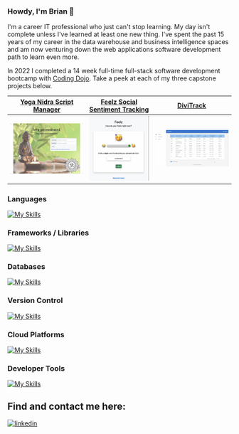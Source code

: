 ### Howdy, I'm Brian 👋

I'm a career IT professional who just can't stop learning. My day isn't complete unless I've learned at least one new thing. I've spent the past 15 years of my career in the data warehouse and business intelligence spaces and am now venturing down the web applications software development path to learn even more.

In 2022 I completed a 14 week full-time full-stack software development bootcamp with [Coding Dojo](https://www.codingdojo.com/). Take a peek at each of my three capstone projects below.

| [Yoga Nidra Script Manager](https://github.com/BrianLucius/yoga_nidra) | [Feelz Social Sentiment Tracking](https://github.com/BrianLucius/feelz) | [DiviTrack](https://github.com/BrianLucius/DiviTrack) |
|:---:|:---:|:---:|
|<a href="https://github.com/BrianLucius/yoga_nidra"><img src="https://github.com/BrianLucius/BrianLucius/blob/main/assets/yoga_nidra.png" alt="Screen shot of the yoga nidra app" width="300"></a> |<a href="https://github.com/BrianLucius/feelz"><img src="https://github.com/BrianLucius/BrianLucius/blob/main/assets/feelz.png" alt="Screen shot of the feelz.cc app" width="200"></a> |<a href="https://github.com/BrianLucius/DiviTrack"><img src="https://github.com/BrianLucius/BrianLucius/blob/main/assets/divitrack.png" alt="Screen shot of the DiviTrack app" width="300"></a> |

### Languages 
[![My Skills](https://skillicons.dev/icons?i=python,java,js,html,css)](https://skillicons.dev) 

### Frameworks / Libraries 
[![My Skills](https://skillicons.dev/icons?i=nodejs,express,spring,flask,react,bootstrap,materialui )](https://skillicons.dev) 

### Databases 
[![My Skills](https://skillicons.dev/icons?i=mysql,mongodb)](https://skillicons.dev) 

### Version Control
[![My Skills](https://skillicons.dev/icons?i=git,github,gitlab)](https://skillicons.dev) 

### Cloud Platforms 
[![My Skills](https://skillicons.dev/icons?i=aws)](https://skillicons.dev) 

### Developer Tools 
[![My Skills](https://skillicons.dev/icons?i=atom,vscode,vim)](https://skillicons.dev) 

## Find and contact me here:
[![linkedin](https://img.shields.io/badge/linkedin-0A66C2?style=for-the-badge&logo=linkedin&logoColor=white)](https://www.linkedin.com/in/brianjlucius)
